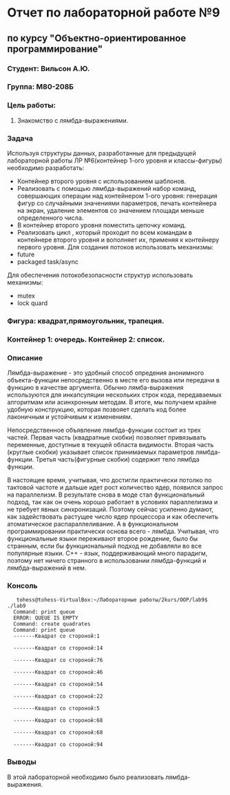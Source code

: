 # Отчет по лабораторной работе №9
## по курсу "Объектно-ориентированное программирование"

### Студент: Вильсон А.Ю.
### Группа: М80-208Б

### Цель работы:
1. Знакомство с лямбда-выражениями.

### Задача
Используя структуры данных, разработанные для предыдущей лабораторной работы ЛР №6(контейнер 1-ого уровня и классы-фигуры) необходимо разработать:

* Контейнер второго уровня с использованием шаблонов.
* Реализовать с помощью лямбда-выражений набор команд, совершающих операции над контейнером 1-ого уровня: генерация фигур со случайными значениями параметров, печать контейнера на экран, удаление элементов со значением площади меньше определенного числа.
* В контейнер второго уровня поместить цепочку команд.
* Реализовать цикл , который проходит по всем командам в контейнере второго уровня и вополняет их, применяя к контейнеру первого уровня. Для создания потоков использовать механизмы:
* future
* packaged task/async

Для обеспечения потокобезопасности структур использовать механизмы:
* mutex
* lock quard

### Фигура: квадрат,прямоугольник, трапеция.
### Контейнер 1: очередь. Контейнер 2: список.

### Описание

Лямбда-выражение - это удобный способ опредения анонимного объекта-функции непосредственно в месте его вызова или передачи в функцию в качестве аргумента. Обычно лямба-выражения используются для инкапсуляции нескольких строк кода, передаваемых алгоритмам или асинхронным методам. В итоге, мы получаем крайне удобную конструкцию, которая позвояет сделать код более лаконичным и устойчивым к изменениям.

Непосредственное объявление лямбда-функции состоит из трех частей. Первая часть (квадратные скобки) позволяет привязывать переменные, доступные в текущей областа видимости. Вторая часть (круглые скобки) указывает список принимаемых параметров лямбда-функции. Третья часть(фигурные скобки) содержит тело лямбда функции.

В настоящее время, учитывая, что достигли практически потолко по тактовой частоте и дальше идет рост количество ядер, появился запрос на параллелизм. В результате снова в моде стал функциональный подход, так как он очень хорошо работает в условиях параллелизма и не требует явных синхронизаций. Поэтому сейчас усиленно думают, как задействовать растущее число ядер процессора и как обеспечить атоматическое распараллеливание. А в функциональном программировании практически основа всего - лямбда. Учитывая, что функциональные языки переживают второе рождение, было бы странным, если бы функциональный подход не добавляли во все популярные языки. С++ - язык, поддерживающий много парадигм, поэтому нет ничего странного в использовании лямбда-функций и лямбда-выражений в нем.  
### Консоль
       tohess@tohess-VirtualBox:~/Лабораторные работы/2kurs/OOP/lab9$ ./lab9
      Command: print queue
      ERROR: QUEUE IS EMPTY
      Command: create quadrates
      Command: print queue
      -------Квадрат со стороной:1

      -------Квадрат со стороной:14

      -------Квадрат со стороной:76

      -------Квадрат со стороной:46

      -------Квадрат со стороной:54

      -------Квадрат со стороной:22

      -------Квадрат со стороной:5

      -------Квадрат со стороной:68

      -------Квадрат со стороной:68

      -------Квадрат со стороной:94

### Выводы

В этой лабораторной необходимо было реализовать лямбда-выражения.
